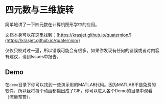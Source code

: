 # 四元数与三维旋转

简单地讲了一下四元数在计算机图形学中的应用。

文档本身可以在这里找到：[https://krasjet.github.io/quaternion/](https://krasjet.github.io/quaternion/)

仅仅只校对过一遍，所以错误可能会有很多。如果你发现有任何的错误或者对内容有建议，请到Issues中报告。

## Demo

在`demo`目录下你可以找到一些演示用的MATLAB代码。因为MATLAB不是免费的软件，所以我将每个动画都输出成了GIF，你可以进入各个Demo的目录中观看（流量预警）。